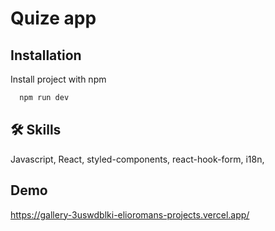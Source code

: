 # Quize app

## Installation

Install project with npm

```bash
  npm run dev
```

## 🛠 Skills

Javascript, React, styled-components, react-hook-form, i18n,

## Demo

https://gallery-3uswdblki-elioromans-projects.vercel.app/
